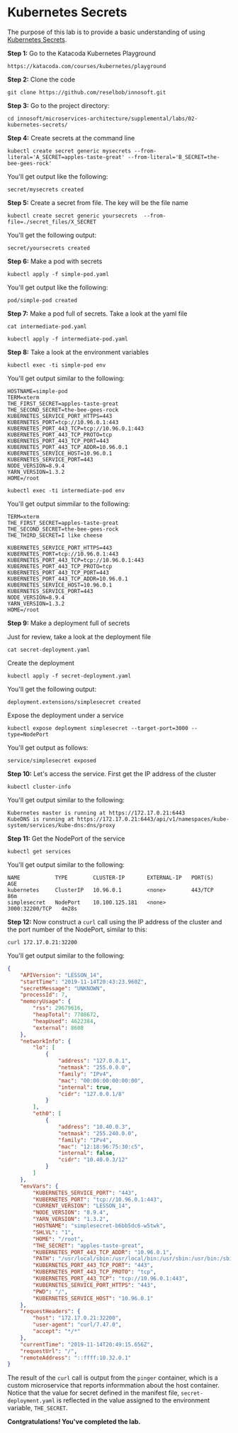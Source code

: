 # Kubernetes Secrets

The purpose of this lab is to provide a basic understanding of using [Kubernetes Secrets](https://kubernetes.io/docs/concepts/configuration/secret/).

**Step 1:** Go to the Katacoda Kubernetes Playground

`https://katacoda.com/courses/kubernetes/playground`

**Step 2:** Clone the code

`git clone https://github.com/reselbob/innosoft.git`

**Step 3:** Go to the project directory:

`cd innosoft/microservices-architecture/supplemental/labs/02-kubernetes-secrets/`

**Step 4:** Create secrets at the command line

`kubectl create secret generic mysecrets --from-literal='A_SECRET=apples-taste-great' --from-literal='B_SECRET=the-bee-gees-rock'`

You'll get output like the following:

`secret/mysecrets created`

**Step 5:** Create a secret from file. The key will be the file name

`kubectl create secret generic yoursecrets  --from-file=./secret_files/X_SECRET`

You'll get the following output:

`secret/yoursecrets created`

**Step 6:** Make a pod with secrets

`kubectl apply -f simple-pod.yaml`

You'll get output like the following:

`pod/simple-pod created`

**Step 7:** Make a pod full of secrets. Take a look at the yaml file

`cat intermediate-pod.yaml`

`kubectl apply -f intermediate-pod.yaml`

**Step 8:** Take a look at the environment variables

`kubectl exec -ti simple-pod env`

You'll get output similar to the following:

```text
HOSTNAME=simple-pod
TERM=xterm
THE_FIRST_SECRET=apples-taste-great
THE_SECOND_SECRET=the-bee-gees-rock
KUBERNETES_SERVICE_PORT_HTTPS=443
KUBERNETES_PORT=tcp://10.96.0.1:443
KUBERNETES_PORT_443_TCP=tcp://10.96.0.1:443
KUBERNETES_PORT_443_TCP_PROTO=tcp
KUBERNETES_PORT_443_TCP_PORT=443
KUBERNETES_PORT_443_TCP_ADDR=10.96.0.1
KUBERNETES_SERVICE_HOST=10.96.0.1
KUBERNETES_SERVICE_PORT=443
NODE_VERSION=8.9.4
YARN_VERSION=1.3.2
HOME=/root
```

`kubectl exec -ti intermediate-pod env`

You'll get output simmilar to the following:

```text
TERM=xterm
THE_FIRST_SECRET=apples-taste-great
THE_SECOND_SECRET=the-bee-gees-rock
THE_THIRD_SECRET=I like cheese

KUBERNETES_SERVICE_PORT_HTTPS=443
KUBERNETES_PORT=tcp://10.96.0.1:443
KUBERNETES_PORT_443_TCP=tcp://10.96.0.1:443
KUBERNETES_PORT_443_TCP_PROTO=tcp
KUBERNETES_PORT_443_TCP_PORT=443
KUBERNETES_PORT_443_TCP_ADDR=10.96.0.1
KUBERNETES_SERVICE_HOST=10.96.0.1
KUBERNETES_SERVICE_PORT=443
NODE_VERSION=8.9.4
YARN_VERSION=1.3.2
HOME=/root
```

**Step 9:** Make a deployment full of secrets

Just for review, take a look at the deployment file

`cat secret-deployment.yaml`

Create the deployment

`kubectl apply -f secret-deployment.yaml`

You'll get the following output:

`deployment.extensions/simplesecret created`

Expose the deployment under a service 

`kubectl expose deployment simplesecret --target-port=3000 --type=NodePort`

You'll get output as follows:

`service/simplesecret exposed`

**Step 10:** Let's access the service. First get the IP address of the cluster

`kubectl cluster-info`

You'll get output similar to the following:

```text
Kubernetes master is running at https://172.17.0.21:6443
KubeDNS is running at https://172.17.0.21:6443/api/v1/namespaces/kube-system/services/kube-dns:dns/proxy
```
**Step 11:** Get the NodePort of the service

`kubectl get services`

You'll get output similar to the following:

```text
NAME           TYPE        CLUSTER-IP       EXTERNAL-IP   PORT(S)          AGE
kubernetes     ClusterIP   10.96.0.1        <none>        443/TCP          86m
simplesecret   NodePort    10.100.125.181   <none>        3000:32200/TCP   4m28s
```

**Step 12:** Now construct a `curl` call using the IP address of the cluster and the port number
of the NodePort, similar to this:

`curl 172.17.0.21:32200`

You'll get output similar to the following:
```JSON
{
    "APIVersion": "LESSON_14",
    "startTime": "2019-11-14T20:43:23.960Z",
    "secretMessage": "UNKNOWN",
    "processId": 7,
    "memoryUsage": {
        "rss": 29679616,
        "heapTotal": 7708672,
        "heapUsed": 4622384,
        "external": 8608
    },
    "networkInfo": {
        "lo": [
            {
                "address": "127.0.0.1",
                "netmask": "255.0.0.0",
                "family": "IPv4",
                "mac": "00:00:00:00:00:00",
                "internal": true,
                "cidr": "127.0.0.1/8"
            }
        ],
        "eth0": [
            {
                "address": "10.40.0.3",
                "netmask": "255.240.0.0",
                "family": "IPv4",
                "mac": "12:18:96:75:30:c5",
                "internal": false,
                "cidr": "10.40.0.3/12"
            }
        ]
    },
    "envVars": {
        "KUBERNETES_SERVICE_PORT": "443",
        "KUBERNETES_PORT": "tcp://10.96.0.1:443",
        "CURRENT_VERSION": "LESSON_14",
        "NODE_VERSION": "8.9.4",
        "YARN_VERSION": "1.3.2",
        "HOSTNAME": "simplesecret-b6bb5dc6-w5twk",
        "SHLVL": "1",
        "HOME": "/root",
        "THE_SECRET": "apples-taste-great",
        "KUBERNETES_PORT_443_TCP_ADDR": "10.96.0.1",
        "PATH": "/usr/local/sbin:/usr/local/bin:/usr/sbin:/usr/bin:/sbin:/bin",
        "KUBERNETES_PORT_443_TCP_PORT": "443",
        "KUBERNETES_PORT_443_TCP_PROTO": "tcp",
        "KUBERNETES_PORT_443_TCP": "tcp://10.96.0.1:443",
        "KUBERNETES_SERVICE_PORT_HTTPS": "443",
        "PWD": "/",
        "KUBERNETES_SERVICE_HOST": "10.96.0.1"
    },
    "requestHeaders": {
        "host": "172.17.0.21:32200",
        "user-agent": "curl/7.47.0",
        "accept": "*/*"
    },
    "currentTime": "2019-11-14T20:49:15.656Z",
    "requestUrl": "/",
    "remoteAddress": "::ffff:10.32.0.1"
}
```
The result of the `curl` call is output from the `pinger` container, which is a custom microservice
that reports informmation about the host container. Notice that the value for secret defined in
the manifest file, `secret-deployment.yaml` is reflected in the value assigned to the environment
variable, `THE_SECRET`.

**Contgratulations! You've completed the lab.**